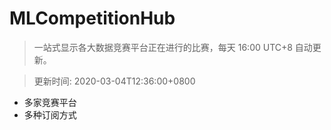 # MLCompetitionHub

> 一站式显示各大数据竞赛平台正在进行的比赛，每天 16:00 UTC+8 自动更新。
  
> 更新时间: 2020-03-04T12:36:00+0800 

* 多家竞赛平台
* 多种订阅方式